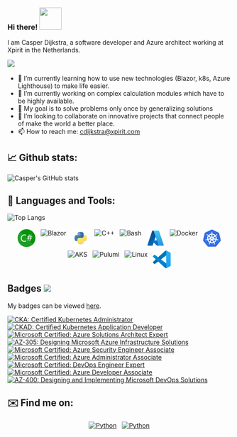### Hi there! <img src = "https://raw.githubusercontent.com/MartinHeinz/MartinHeinz/master/wave.gif" width="50" height="50">

I am Casper Dijkstra, a software developer and Azure architect working at Xpirit in the Netherlands.

![](https://komarev.com/ghpvc/?username=cdijkstra&style=plastic,color=yellowgreen)

- 🌱 I’m currently learning how to use new technologies (Blazor, k8s, Azure Lighthouse) to make life easier.  
- 🔭 I’m currently working on complex calculation modules which have to be highly available.
- 🎯 My goal is to solve problems only once by generalizing solutions
- 👯 I’m looking to collaborate on innovative projects that connect people of make the world a better place.
- 📫 How to reach me: cdijkstra@xpirit.com

## 📈 Github stats:
![Casper's GitHub stats](https://github-readme-stats.vercel.app/api?username=cdijkstra&show_icons=true&theme=radical)

## 🧰 Languages and Tools:
![Top Langs](https://github-readme-stats.vercel.app/api/top-langs/?username=cdijkstra&theme=tokyonight)

<p align="center">
<img src="https://raw.githubusercontent.com/github/explore/80688e429a7d4ef2fca1e82350fe8e3517d3494d/topics/csharp/csharp.png" alt="CSharp" height="40" style="vertical-align:top; margin:4px">
<img src="https://upload.wikimedia.org/wikipedia/commons/d/d0/Blazor.png" alt="Blazor" height="40" style="vertical-align:top; margin:4px"> 
<img src="https://raw.githubusercontent.com/github/explore/80688e429a7d4ef2fca1e82350fe8e3517d3494d/topics/python/python.png" alt="Python" height="40" style="vertical-align:top; margin:4px">
<img src="https://pluralsight.imgix.net/paths/path-icons/c-plus-plus-93c7ddd5cc.png" alt="C++" height="40" style="vertical-align:top; margin:4px">
<img src="https://skorpil.cz/sites/default/files/2022-01/1200px-Bash_Logo_Colored.svg_.png" alt="Bash" height="40" style="vertical-align:top; margin:4px">
 
<img src="https://raw.githubusercontent.com/github/explore/80688e429a7d4ef2fca1e82350fe8e3517d3494d/topics/azure/azure.png" alt="Azure" height="40" style="vertical-align:top; margin:4px">
<img src="https://hsto.org/getpro/habr/post_images/792/138/92e/79213892e85d57177c0ba9864dd75cc6.png" alt="Docker" height="40" style="vertical-align:top; margin:4px">
<img src="https://raw.githubusercontent.com/github/explore/80688e429a7d4ef2fca1e82350fe8e3517d3494d/topics/kubernetes/kubernetes.png" alt="Kubernetes" height="40" style="vertical-align:top; margin:4px">
<img src="https://user-images.githubusercontent.com/62383372/171868107-f31270ea-c2c0-4a97-abcb-561b75cee968.png" alt="AKS" height="40" style="vertical-align:top; margin:4px">  
<img src="https://www.pulumi.com/logos/brand/twitter-card.png" alt="Pulumi" height="40" style="vertical-align:top; margin:4px">
<img src="https://upload.wikimedia.org/wikipedia/commons/thumb/3/35/Tux.svg/1200px-Tux.svg.png" alt="Linux" height="40" style="vertical-align:top; margin:4px">    
<img src="https://raw.githubusercontent.com/github/explore/80688e429a7d4ef2fca1e82350fe8e3517d3494d/topics/visual-studio-code/visual-studio-code.png" alt="VS Code" height="40" style="vertical-align:top; margin:4px">
</p>

## Badges <img src = "https://media.giphy.com/media/3orifgYbnsq43eFsdO/giphy.gif" width="50">
My badges can be viewed [here](https://www.credly.com/users/casper-dijkstra/badges).
<!--START_SECTION:badges-->
[![CKA: Certified Kubernetes Administrator](https://images.credly.com/size/110x110/images/8b8ed108-e77d-4396-ac59-2504583b9d54/cka_from_cncfsite__281_29.png)](http://www.credly.com/badges/c6f0639f-0b74-44fc-b57b-14f344e677bf "CKA: Certified Kubernetes Administrator")
[![CKAD: Certified Kubernetes Application Developer](https://images.credly.com/size/110x110/images/f88d800c-5261-45c6-9515-0458e31c3e16/ckad_from_cncfsite.png)](http://www.credly.com/badges/bf17e525-8c2a-4833-8651-1adad967bada "CKAD: Certified Kubernetes Application Developer")
[![Microsoft Certified: Azure Solutions Architect Expert](https://images.credly.com/size/110x110/images/987adb7e-49be-4e24-b67e-55986bd3fe66/azure-solutions-architect-expert-600x600.png)](http://www.credly.com/badges/7c5fb7e3-3d9d-4325-9f7b-50f6c3afc834 "Microsoft Certified: Azure Solutions Architect Expert")
[![AZ-305: Designing Microsoft Azure Infrastructure Solutions](https://images.credly.com/size/110x110/images/9d7dc4c0-5681-41fc-b96b-26e9157786d7/image.png)](http://www.credly.com/badges/775079b5-d8c2-44e2-bf8f-5e5235ced7a5 "AZ-305: Designing Microsoft Azure Infrastructure Solutions")
[![Microsoft Certified: Azure Security Engineer Associate](https://images.credly.com/size/110x110/images/1ad16b6f-2c71-4a2e-ae74-ec69c4766039/azure-security-engineer-associate600x600.png)](http://www.credly.com/badges/f5dc5772-2eff-4f96-bec5-a3c5c65e5cb0 "Microsoft Certified: Azure Security Engineer Associate")
[![Microsoft Certified: Azure Administrator Associate](https://images.credly.com/size/110x110/images/336eebfc-0ac3-4553-9a67-b402f491f185/azure-administrator-associate-600x600.png)](http://www.credly.com/badges/718fbb5a-854f-423d-a3ce-2953abc67e51 "Microsoft Certified: Azure Administrator Associate")
[![Microsoft Certified: DevOps Engineer Expert](https://images.credly.com/size/110x110/images/c3ab66f8-5d59-4afa-a6c2-0ba30a1989ca/CERT-Expert-DevOps-Engineer-600x600.png)](http://www.credly.com/badges/8a49582f-3e23-40a4-9fee-b603d32437b3 "Microsoft Certified: DevOps Engineer Expert")
[![Microsoft Certified: Azure Developer Associate](https://images.credly.com/size/110x110/images/63316b60-f62d-4e51-aacc-c23cb850089c/azure-developer-associate-600x600.png)](http://www.credly.com/badges/8467d939-5870-491c-ba9f-c992fef01b7f "Microsoft Certified: Azure Developer Associate")
[![AZ-400: Designing and Implementing Microsoft DevOps Solutions](https://images.credly.com/size/110x110/images/107e2eb6-f394-40eb-83d2-d8c9b7d34555/exam-az400-600x600.png)](http://www.credly.com/badges/75a2895a-29d7-4a79-89f4-b98540b22b13 "AZ-400: Designing and Implementing Microsoft DevOps Solutions")
<!--END_SECTION:badges-->

## ✉️ Find me on:

<p align="center">
 <a href="https://www.linkedin.com/in/casper-dijkstra-30661897/" target="_blank" rel="noopener noreferrer"> <img src="https://cdn.jsdelivr.net/npm/simple-icons@v3/icons/linkedin.svg" alt="Python" height="40" style="vertical-align:top; margin:4px"></a>
 <a href="mailto:cdijkstra@xpirit.com"> <img src="https://cdn.jsdelivr.net/npm/simple-icons@v3/icons/gmail.svg" alt="Python" height="40" style="vertical-align:top; margin:4px"></a>
</p>

<br />
